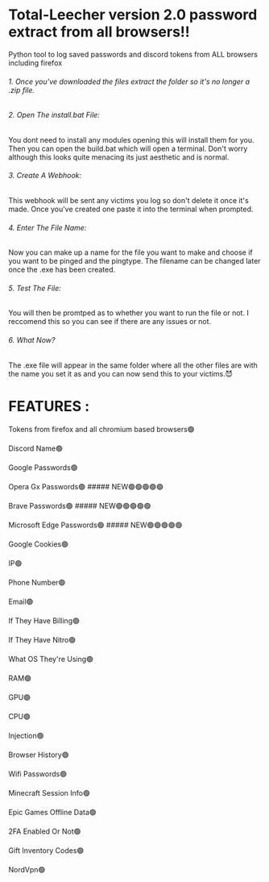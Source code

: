 # Total-Leecher version 2.0 password extract from all browsers!!
Python tool to log saved passwords and discord tokens from ALL browsers including firefox

###### 1. Once you've downloaded the files extract the folder so it's no longer a .zip file.

###### 2. Open The install.bat File:

You dont need to install any modules opening this will install them for you. Then you can open the build.bat which will 
open a terminal. Don't worry although this looks quite menacing its just aesthetic and is normal.

###### 3. Create A Webhook:

This webhook will be sent any victims you log so don't delete it once it's made. Once you've created one paste it 
into the terminal when prompted.

###### 4. Enter The File Name:

Now you can make up a name for the file you want to make and choose if you want to be pinged and the pingtype. The filename can be changed later 
once the .exe has been created.

###### 5. Test The File:

You will then be promtped as to whether you want to run the file or not. I reccomend this so you 
can see if there are any issues or not.

###### 6. What Now?

The .exe file will appear in the same folder where all the other files are with the name you set it as and you can now send 
this to your victims.😈

# FEATURES : 

Tokens from firefox and all chromium based browsers🟢

Discord Name🟢

Google Passwords🟢

Opera Gx Passwords🟢 ##### NEW🟢🟢🟢🟢🟢

Brave Passwords🟢 ##### NEW🟢🟢🟢🟢🟢

Microsoft Edge Passwords🟢 ##### NEW🟢🟢🟢🟢🟢

Google Cookies🟢

IP🟢

Phone Number🟢

Email🟢

If They Have Billing🟢

If They Have Nitro🟢

What OS They're Using🟢

RAM🟢

GPU🟢

CPU🟢

Injection🟢

Browser History🟢

Wifi Passwords🟢

Minecraft Session Info🟢

Epic Games Offline Data🟢

2FA Enabled Or Not🟢

Gift Inventory Codes🟢

NordVpn🟢

